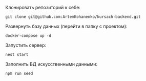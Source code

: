 Клонировать репозиторий к себе:
```
git clone git@github.com:ArtemKohanenko/kursach-backend.git
```
Развернуть базу данных (перейти в папку с проектом):
```
docker-compose up -d
```
Запустить сервер:
```
nest start
```
Заполнить БД искусственными данными:
```
npm run seed
```
